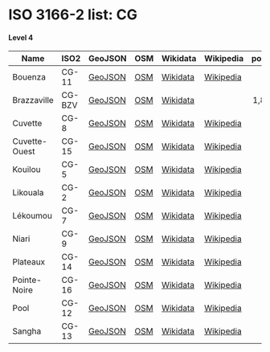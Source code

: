 # ISO 3166-2 list: CG


#### Level 4
Name | ISO2 | GeoJSON | OSM | Wikidata | Wikipedia | population 
--- | --- | --- | --- | --- | --- | --: 
Bouenza | CG-11 | [GeoJSON](../../geojson/q8/iso2/CG/CG-11.geojson) | [OSM](https://www.openstreetmap.org/relation/3220587) | [Wikidata](https://www.wikidata.org/wiki/Q827015) | [Wikipedia](http://en.wikipedia.org/wiki/fr%3ABouenza) | 
Brazzaville | CG-BZV | [GeoJSON](../../geojson/q8/iso2/CG/CG-BZV.geojson) | [OSM](https://www.openstreetmap.org/relation/3947308) | [Wikidata](https://www.wikidata.org/wiki/Q3844) |  | 1,827,000
Cuvette | CG-8 | [GeoJSON](../../geojson/q8/iso2/CG/CG-8.geojson) | [OSM](https://www.openstreetmap.org/relation/3220588) | [Wikidata](https://www.wikidata.org/wiki/Q780884) | [Wikipedia](http://en.wikipedia.org/wiki/fr%3ACuvette%20%28d%C3%A9partement%29) | 
Cuvette-Ouest | CG-15 | [GeoJSON](../../geojson/q8/iso2/CG/CG-15.geojson) | [OSM](https://www.openstreetmap.org/relation/3220589) | [Wikidata](https://www.wikidata.org/wiki/Q125711) | [Wikipedia](http://en.wikipedia.org/wiki/fr%3ACuvette-Ouest) | 
Kouilou | CG-5 | [GeoJSON](../../geojson/q8/iso2/CG/CG-5.geojson) | [OSM](https://www.openstreetmap.org/relation/3220590) | [Wikidata](https://www.wikidata.org/wiki/Q855327) | [Wikipedia](http://en.wikipedia.org/wiki/fr%3AKouilou) | 
Likouala | CG-2 | [GeoJSON](../../geojson/q8/iso2/CG/CG-2.geojson) | [OSM](https://www.openstreetmap.org/relation/3220591) | [Wikidata](https://www.wikidata.org/wiki/Q863554) | [Wikipedia](http://en.wikipedia.org/wiki/fr%3ALikouala%20%28d%C3%A9partement%29) | 
Lékoumou | CG-7 | [GeoJSON](../../geojson/q8/iso2/CG/CG-7.geojson) | [OSM](https://www.openstreetmap.org/relation/3220592) | [Wikidata](https://www.wikidata.org/wiki/Q862753) | [Wikipedia](http://en.wikipedia.org/wiki/fr%3AL%C3%A9koumou) | 
Niari | CG-9 | [GeoJSON](../../geojson/q8/iso2/CG/CG-9.geojson) | [OSM](https://www.openstreetmap.org/relation/3220593) | [Wikidata](https://www.wikidata.org/wiki/Q969317) | [Wikipedia](http://en.wikipedia.org/wiki/fr%3ANiari) | 
Plateaux | CG-14 | [GeoJSON](../../geojson/q8/iso2/CG/CG-14.geojson) | [OSM](https://www.openstreetmap.org/relation/3220594) | [Wikidata](https://www.wikidata.org/wiki/Q765370) | [Wikipedia](http://en.wikipedia.org/wiki/fr%3APlateaux%20%28d%C3%A9partement%29) | 
Pointe-Noire | CG-16 | [GeoJSON](../../geojson/q8/iso2/CG/CG-16.geojson) | [OSM](https://www.openstreetmap.org/relation/3947631) | [Wikidata](https://www.wikidata.org/wiki/Q42749862) | [Wikipedia](http://en.wikipedia.org/wiki/fr%3APointe-Noire%20%28d%C3%A9partement%29) | 
Pool | CG-12 | [GeoJSON](../../geojson/q8/iso2/CG/CG-12.geojson) | [OSM](https://www.openstreetmap.org/relation/3220595) | [Wikidata](https://www.wikidata.org/wiki/Q864647) | [Wikipedia](http://en.wikipedia.org/wiki/en%3APool%20Department) | 
Sangha | CG-13 | [GeoJSON](../../geojson/q8/iso2/CG/CG-13.geojson) | [OSM](https://www.openstreetmap.org/relation/3220596) | [Wikidata](https://www.wikidata.org/wiki/Q775410) | [Wikipedia](http://en.wikipedia.org/wiki/fr%3ASangha%20%28d%C3%A9partement%20congolais%29) | 
